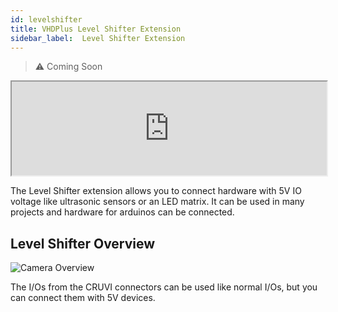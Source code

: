 ```yaml
---
id: levelshifter
title: VHDPlus Level Shifter Extension
sidebar_label:  Level Shifter Extension
---
```


> :warning: Coming Soon

<div class="fluidMedia"><iframe id="ytplayer" type="text/html" width="100%" src="https://www.youtube.com/embed/JDgKACF503Q?autoplay=0&origin=http://vhdplus.com" allowFullScreen></iframe></div>

The Level Shifter extension allows you to connect hardware with 5V IO voltage like ultrasonic sensors or an LED matrix. It can be used in many projects and hardware for arduinos can be connected.

## Level Shifter Overview
![Camera Overview](/img/extensions/levelshifter/Top_labled.png)

The I/Os from the CRUVI connectors can be used like normal I/Os, but you can connect them with 5V devices.